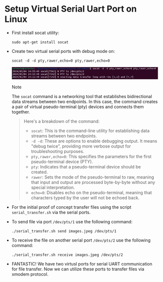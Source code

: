 # Setup Virtual Serial Uart Port on Linux

* First install socat utility:
  ```
  sudo apt-get install socat
  ```

* Create two virtual serial ports with debug mode on:
  ```
  socat -d -d pty,rawer,echo=0 pty,rawer,echo=0
  ```
  ![Create Ports](images/create_two_ports.jpg)


	> [!NOTE]
    > The `socat` command is a networking tool that establishes bidirectional data streams between two endpoints. In this case, the command creates a pair of virtual pseudo-terminal (pty) devices and connects them together.

	> Here's a breakdown of the command:
    > * `socat`: This is the command-line utility for establishing data streams between two endpoints.
    > * `-d -d`: These are options to enable debugging output. It means "debug twice", providing more verbose output for troubleshooting purposes.
    > * `pty,rawer,echo=0`: This specifies the parameters for the first pseudo-terminal device (PTY). 
    > * `pty`: Indicates that a pseudo-terminal device should be created.
    > * `rawer`: Sets the mode of the pseudo-terminal to raw, meaning that input and output are processed byte-by-byte without any special interpretation.
    > * `echo=0`: Disables echo on the pseudo-terminal, meaning that characters typed by the user will not be echoed back.

* For the initial proof of concept transfer files using the script `serial_transfer.sh` via the serial ports.

* To send file via port `/dev/pts/1` use the following command:
  ```
  ./serial_transfer.sh send images.jpeg /dev/pts/1
  ```

* To receive the file on another serial port `/dev/pts/2` use the following command:
  ```
  ./serial_transfer.sh receive images.jpeg /dev/pts/2
  ```

* FANTASTIC! We have two virtusl ports for serial UART communication for file transfer. Now we can utilize these ports to transfer files via xmodem protocol.